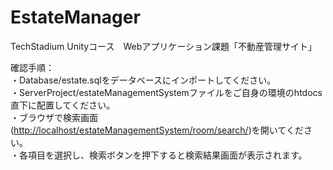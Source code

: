 # EstateManager
TechStadium Unityコース　Webアプリケーション課題「不動産管理サイト」  
  
確認手順：  
    ・Database/estate.sqlをデータベースにインポートしてください。  
    ・ServerProject/estateManagementSystemファイルをご自身の環境のhtdocs直下に配置してください。  
    ・ブラウザで検索画面(<http://localhost/estateManagementSystem/room/search/>)を開いてください。  
    ・各項目を選択し、検索ボタンを押下すると検索結果画面が表示されます。  
    
